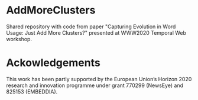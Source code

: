# AddMoreClusters
Shared repository with code from paper "Capturing Evolution in Word Usage: Just Add More Clusters?" presented at WWW2020 Temporal Web workshop.


# Ackowledgements
This work has been partly supported by the European Union’s Horizon 2020 research and innovation programme under grant 770299 (NewsEye) and 825153 (EMBEDDIA). 
